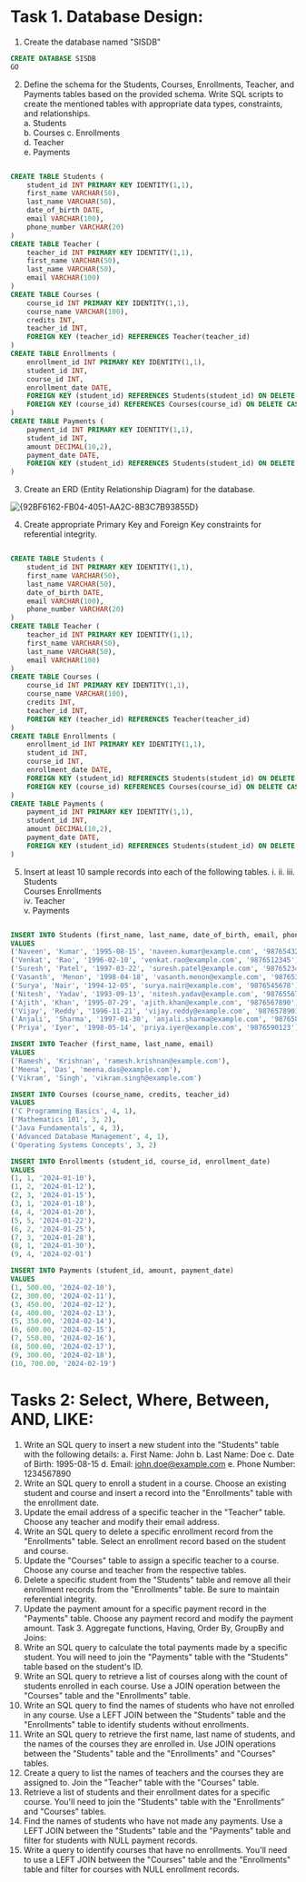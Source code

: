 # Task 1. Database Design:  
1. Create the database named "SISDB" 
```sql
CREATE DATABASE SISDB
GO
```
2. Define the schema for the Students, Courses, Enrollments, Teacher, and Payments tables based 
on the provided schema. Write SQL scripts to create the mentioned tables with appropriate data 
types, constraints, and relationships.  
a. Students  
b. Courses 
c. Enrollments  
d. Teacher  
e. Payments 
```sql

CREATE TABLE Students (
    student_id INT PRIMARY KEY IDENTITY(1,1),
    first_name VARCHAR(50),
    last_name VARCHAR(50),
    date_of_birth DATE,
    email VARCHAR(100),
    phone_number VARCHAR(20)
)
CREATE TABLE Teacher (
    teacher_id INT PRIMARY KEY IDENTITY(1,1),
    first_name VARCHAR(50),
    last_name VARCHAR(50),
    email VARCHAR(100)
)
CREATE TABLE Courses (
    course_id INT PRIMARY KEY IDENTITY(1,1),
    course_name VARCHAR(100),
    credits INT,
    teacher_id INT,
    FOREIGN KEY (teacher_id) REFERENCES Teacher(teacher_id)
)
CREATE TABLE Enrollments (
    enrollment_id INT PRIMARY KEY IDENTITY(1,1),
    student_id INT,
    course_id INT,
    enrollment_date DATE,
    FOREIGN KEY (student_id) REFERENCES Students(student_id) ON DELETE CASCADE,
    FOREIGN KEY (course_id) REFERENCES Courses(course_id) ON DELETE CASCADE
)
CREATE TABLE Payments (
    payment_id INT PRIMARY KEY IDENTITY(1,1),
    student_id INT,
    amount DECIMAL(10,2),
    payment_date DATE,
    FOREIGN KEY (student_id) REFERENCES Students(student_id) ON DELETE CASCADE
)


```

3. Create an ERD (Entity Relationship Diagram) for the database. 

![{92BF6162-FB04-4051-AA2C-8B3C7B93855D}](https://github.com/user-attachments/assets/71e521a4-5167-4f89-8523-570df2fc283f)


4. Create appropriate Primary Key and Foreign Key constraints for referential integrity. 
```sql

CREATE TABLE Students (
    student_id INT PRIMARY KEY IDENTITY(1,1),
    first_name VARCHAR(50),
    last_name VARCHAR(50),
    date_of_birth DATE,
    email VARCHAR(100),
    phone_number VARCHAR(20)
)
CREATE TABLE Teacher (
    teacher_id INT PRIMARY KEY IDENTITY(1,1),
    first_name VARCHAR(50),
    last_name VARCHAR(50),
    email VARCHAR(100)
)
CREATE TABLE Courses (
    course_id INT PRIMARY KEY IDENTITY(1,1),
    course_name VARCHAR(100),
    credits INT,
    teacher_id INT,
    FOREIGN KEY (teacher_id) REFERENCES Teacher(teacher_id)
)
CREATE TABLE Enrollments (
    enrollment_id INT PRIMARY KEY IDENTITY(1,1),
    student_id INT,
    course_id INT,
    enrollment_date DATE,
    FOREIGN KEY (student_id) REFERENCES Students(student_id) ON DELETE CASCADE,
    FOREIGN KEY (course_id) REFERENCES Courses(course_id) ON DELETE CASCADE
)
CREATE TABLE Payments (
    payment_id INT PRIMARY KEY IDENTITY(1,1),
    student_id INT,
    amount DECIMAL(10,2),
    payment_date DATE,
    FOREIGN KEY (student_id) REFERENCES Students(student_id) ON DELETE CASCADE
)


```

5. Insert at least 10 sample records into each of the following tables. 
i. 
ii. 
iii. 
Students  
Courses 
Enrollments  
iv. Teacher  
v. Payments
```sql

INSERT INTO Students (first_name, last_name, date_of_birth, email, phone_number)
VALUES 
('Naveen', 'Kumar', '1995-08-15', 'naveen.kumar@example.com', '9876543210'),
('Venkat', 'Rao', '1996-02-10', 'venkat.rao@example.com', '9876512345'),
('Suresh', 'Patel', '1997-03-22', 'suresh.patel@example.com', '9876523456'),
('Vasanth', 'Menon', '1998-04-18', 'vasanth.menon@example.com', '9876534567'),
('Surya', 'Nair', '1994-12-05', 'surya.nair@example.com', '9876545678'),
('Nitesh', 'Yadav', '1993-09-13', 'nitesh.yadav@example.com', '9876556789'),
('Ajith', 'Khan', '1995-07-29', 'ajith.khan@example.com', '9876567890'),
('Vijay', 'Reddy', '1996-11-21', 'vijay.reddy@example.com', '9876578901'),
('Anjali', 'Sharma', '1997-01-30', 'anjali.sharma@example.com', '9876589012'),
('Priya', 'Iyer', '1998-05-14', 'priya.iyer@example.com', '9876590123')

INSERT INTO Teacher (first_name, last_name, email)
VALUES 
('Ramesh', 'Krishnan', 'ramesh.krishnan@example.com'),
('Meena', 'Das', 'meena.das@example.com'),
('Vikram', 'Singh', 'vikram.singh@example.com')

INSERT INTO Courses (course_name, credits, teacher_id)
VALUES 
('C Programming Basics', 4, 1),
('Mathematics 101', 3, 2),
('Java Fundamentals', 4, 3),
('Advanced Database Management', 4, 1),
('Operating Systems Concepts', 3, 2)

INSERT INTO Enrollments (student_id, course_id, enrollment_date)
VALUES 
(1, 1, '2024-01-10'),
(1, 2, '2024-01-12'),
(2, 3, '2024-01-15'),
(3, 1, '2024-01-18'),
(4, 4, '2024-01-20'),
(5, 5, '2024-01-22'),
(6, 2, '2024-01-25'),
(7, 3, '2024-01-28'),
(8, 1, '2024-01-30'),
(9, 4, '2024-02-01')

INSERT INTO Payments (student_id, amount, payment_date)
VALUES 
(1, 500.00, '2024-02-10'),
(2, 300.00, '2024-02-11'),
(3, 450.00, '2024-02-12'),
(4, 400.00, '2024-02-13'),
(5, 350.00, '2024-02-14'),
(6, 600.00, '2024-02-15'),
(7, 550.00, '2024-02-16'),
(8, 500.00, '2024-02-17'),
(9, 300.00, '2024-02-18'),
(10, 700.00, '2024-02-19')

```
# Tasks 2: Select, Where, Between, AND, LIKE:   

1. Write an SQL query to insert a new student into the "Students" table with the following details: 
a. First Name: John
b. Last Name: Doe 
c. Date of Birth: 1995-08-15 
d. Email: john.doe@example.com 
e. Phone Number: 1234567890 
2. Write an SQL query to enroll a student in a course. Choose an existing student and course and 
insert a record into the "Enrollments" table with the enrollment date. 
3. Update the email address of a specific teacher in the "Teacher" table. Choose any teacher and 
modify their email address. 
4. Write an SQL query to delete a specific enrollment record from the "Enrollments" table. Select 
an enrollment record based on the student and course. 
5. Update the "Courses" table to assign a specific teacher to a course. Choose any course and 
teacher from the respective tables. 
6. Delete a specific student from the "Students" table and remove all their enrollment records 
from the "Enrollments" table. Be sure to maintain referential integrity. 
7. Update the payment amount for a specific payment record in the "Payments" table. Choose any 
payment record and modify the payment amount. 
Task 3. Aggregate functions, Having, Order By, GroupBy and Joins:  
1. Write an SQL query to calculate the total payments made by a specific student. You will need to 
join the "Payments" table with the "Students" table based on the student's ID. 
2. Write an SQL query to retrieve a list of courses along with the count of students enrolled in each 
course. Use a JOIN operation between the "Courses" table and the "Enrollments" table. 
3. Write an SQL query to find the names of students who have not enrolled in any course. Use a 
LEFT JOIN between the "Students" table and the "Enrollments" table to identify students 
without enrollments. 
4. Write an SQL query to retrieve the first name, last name of students, and the names of the 
courses they are enrolled in. Use JOIN operations between the "Students" table and the 
"Enrollments" and "Courses" tables. 
5. Create a query to list the names of teachers and the courses they are assigned to. Join the 
"Teacher" table with the "Courses" table. 
6. Retrieve a list of students and their enrollment dates for a specific course. You'll need to join the 
"Students" table with the "Enrollments" and "Courses" tables. 
7. Find the names of students who have not made any payments. Use a LEFT JOIN between the 
"Students" table and the "Payments" table and filter for students with NULL payment records. 
8. Write a query to identify courses that have no enrollments. You'll need to use a LEFT JOIN 
between the "Courses" table and the "Enrollments" table and filter for courses with NULL 
enrollment records.

